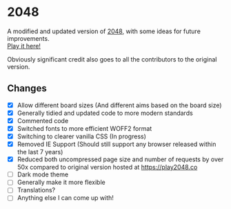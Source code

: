 # 2048

A modified and updated version of [2048](https://github.com/gabrielecirulli/2048), with some ideas for future improvements.  
[Play it here!](https://mck.is/2048)

Obviously significant credit also goes to all the contributors to the original version.

## Changes

- [x] Allow different board sizes (And different aims based on the board size)
- [x] Generally tidied and updated code to more modern standards
- [x] Commented code
- [x] Switched fonts to more efficient WOFF2 format
- [x] Switching to clearer vanilla CSS (In progress)
- [x] Removed IE Support (Should still support any browser released within the last 7 years)
- [x] Reduced both uncompressed page size and number of requests by over 50x compared to original version hosted at <https://play2048.co>
- [ ] Dark mode theme
- [ ] Generally make it more flexible
- [ ] Translations?
- [ ] Anything else I can come up with!
